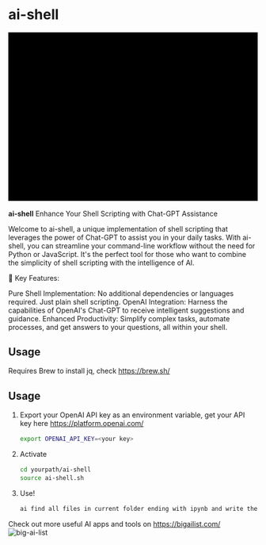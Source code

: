 # ai-shell

![ai-shell](https://github.com/philipkopylov/ai-shell/blob/main/assets/ai-shell.gif)


**ai-shell** Enhance Your Shell Scripting with Chat-GPT Assistance

Welcome to ai-shell, a unique implementation of shell scripting that leverages the power of Chat-GPT to assist you in your daily tasks. With ai-shell, you can streamline your command-line workflow without the need for Python or JavaScript. It's the perfect tool for those who want to combine the simplicity of shell scripting with the intelligence of AI.

🚀 Key Features:

Pure Shell Implementation: No additional dependencies or languages required. Just plain shell scripting.
OpenAI Integration: Harness the capabilities of OpenAI's Chat-GPT to receive intelligent suggestions and guidance.
Enhanced Productivity: Simplify complex tasks, automate processes, and get answers to your questions, all within your shell.

## Usage
Requires Brew to install jq, check https://brew.sh/

## Usage

1. Export your OpenAI API key as an environment variable, get your API key here https://platform.openai.com/
   ```sh
   export OPENAI_API_KEY=<your key>
   
2. Activate
   ```sh
   cd yourpath/ai-shell
   source ai-shell.sh

3. Use! 
   ```sh
   ai find all files in current folder ending with ipynb and write their names to myipybs.txt


Check out more useful AI apps and tools on https://bigailist.com/ 
![[big-ai-list](https://bigailist.com/)](https://pbs.twimg.com/media/Fv9G_WQX0AkES6o?format=jpg&name=4096x4096)
